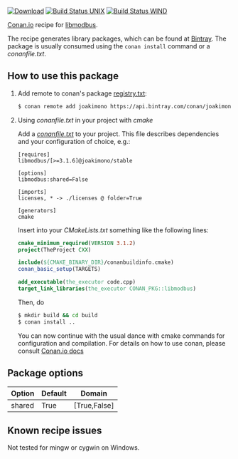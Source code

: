 [![Download](https://api.bintray.com/packages/joakimono/conan/libmodbus%3Ajoakimono/images/download.svg)](https://bintray.com/joakimono/conan/libmodbus%3Ajoakimono/_latestVersion)
[![Build Status UNIX](https://travis-ci.org/joakimono/conan-libmodbus.png?branch=master)](https://travis-ci.org/joakimono/conan-libmodbus)
[![Build Status WIND](https://ci.appveyor.com/api/projects/status/github/joakimono/conan-libmodbus?branch=master&svg=true)](https://ci.appveyor.com/project/joakimono/conan-libmodbus)


[Conan.io](https://conan.io) recipe for [libmodbus](http://libmodbus.org).

The recipe generates library packages, which can be found at [Bintray](https://bintray.com/joakimono/conan/libmodbus%3Ajoakimono).
The package is usually consumed using the `conan install` command or a *conanfile.txt*.

## How to use this package

1. Add remote to conan's package [registry.txt](http://docs.conan.io/en/latest/reference/config_files/registry.txt.html):

   ```bash
   $ conan remote add joakimono https://api.bintray.com/conan/joakimono/conan
   ```

2. Using *conanfile.txt* in your project with *cmake*

   Add a [*conanfile.txt*](http://docs.conan.io/en/latest/reference/conanfile_txt.html) to your project. This file describes dependencies and your configuration of choice, e.g.:

   ```
   [requires]
   libmodbus/[>=3.1.6]@joakimono/stable

   [options]
   libmodbus:shared=False

   [imports]
   licenses, * -> ./licenses @ folder=True

   [generators]
   cmake
   ```

   Insert into your *CMakeLists.txt* something like the following lines:
   ```cmake
   cmake_minimum_required(VERSION 3.1.2)
   project(TheProject CXX)

   include(${CMAKE_BINARY_DIR}/conanbuildinfo.cmake)
   conan_basic_setup(TARGETS)

   add_executable(the_executor code.cpp)
   target_link_libraries(the_executor CONAN_PKG::libmodbus)
   ```
   Then, do
   ```bash
   $ mkdir build && cd build
   $ conan install ..
   ```
   You can now continue with the usual dance with cmake commands for configuration and compilation. For details on how to use conan, please consult [Conan.io docs](http://docs.conan.io/en/latest/)

## Package options

Option | Default | Domain
---|---|---
shared|True|[True,False]

## Known recipe issues

Not tested for mingw or cygwin on Windows.
